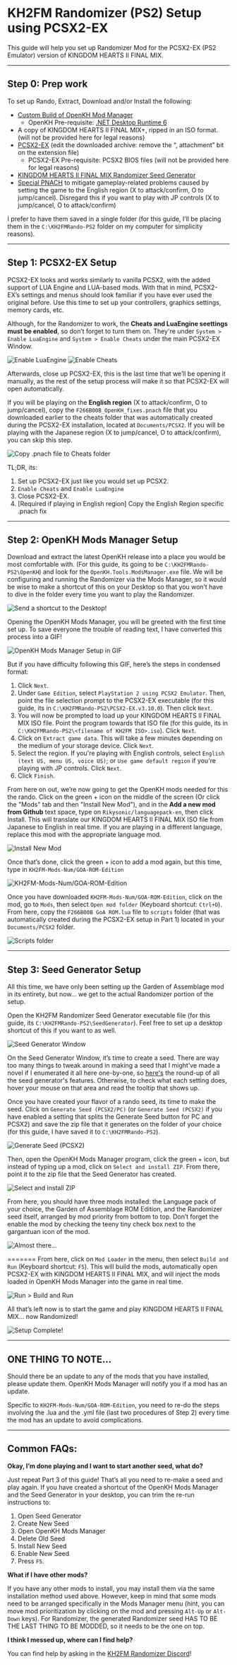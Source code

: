 # KH2FM Randomizer (PS2) Setup using PCSX2-EX

This guide will help you set up Randomizer Mod for the PCSX2-EX (PS2 Emulator) version of KINGDOM HEARTS II FINAL MIX.

---

## Step 0: Prep work ##

To set up Rando, Extract, Download and/or Install the following:

- [Custom Build of OpenKH Mod Manager](https://github.com/aliosgaming/OpenKh/releases/download/v3.0.0/OpenKH.Mod.Manager.2023.zip)
    - OpenKH Pre-requisite: [.NET Desktop Runtime 6](https://dotnet.microsoft.com/en-us/download/dotnet/6.0/runtime)
- A copy of KINGDOM HEARTS II FINAL MIX+, ripped in an ISO format. (will not be provided here for legal reasons)
- [PCSX2-EX](https://cdn.discordapp.com/attachments/803658031749267517/1066421486652497950/PCSX2-EX.v3.10.0.zip) (edit the downloaded archive: remove the “, attachment” bit on the extension file)
    - PCSX2-EX Pre-requisite: PCSX2 BIOS files (will not be provided here for legal reasons)
- [KINGDOM HEARTS II FINAL MIX Randomizer Seed Generator](https://github.com/tommadness/KH2Randomizer/releases)
- [Special PNACH](https://cdn.discordapp.com/attachments/811885954754412545/893022782412193812/F266B00B_OpenKH_fixes.pnach) to mitigate gameplay-related problems caused by setting the game to the English region (X to attack/confirm, O to jump/cancel). Disregard this if you want to play with JP controls (X to jump/cancel, O to attack/confirm)

I prefer to have them saved in a single folder (for this guide, I’ll be placing them in the `C:\KH2FMRando-PS2` folder on my computer for simplicity reasons).

---

## Step 1: PCSX2-EX Setup ##
PCSX2-EX looks and works similarly to vanilla PCSX2, with the added support of LUA Engine and LUA-based mods. With that in mind, PCSX2-EX’s settings and menus should look familiar if you have ever used the original before. Use this time to set up your controllers, graphics settings, memory cards, etc.

Although, for the Randomizer to work, the **Cheats and LuaEngine seettings must be enabled**, so don’t forget to turn them on. They're under `System > Enable LuaEngine` and `System > Enable Cheats` under the main PCSX2-EX Window.

![Enable LuaEngine](./enable-luaengine.png) ![Enable Cheats](./enable-cheats.png)

Afterwards, close up PCSX2-EX, this is the last time that we’ll be opening it manually, as the rest of the setup process will make it so that PCSX2-EX will open automatically.

If you will be playing on the **English region** (X to attack/confirm, O to jump/cancel), copy the `F266B00B_OpenKH_fixes.pnach` file that you downloaded earlier to the cheats folder that was automatically created during the PCSX2-EX installation, located at `Documents/PCSX2`. If you will be playing with the Japanese region (X to jump/cancel, O to attack/confirm), you can skip this step.

![Copy .pnach file to Cheats folder](./copy-to-cheats-folder.png)

TL;DR, its:
1.	Set up PCSX2-EX just like you would set up PCSX2.
2.	`Enable Cheats` and `Enable LuaEngine` 
3.	Close PCSX2-EX.
4. [Required if playing in English region] Copy the English Region specific .pnach fix

---

## Step 2: OpenKH Mods Manager Setup ##

Download and extract the latest OpenKH release into a place you would be most comfortable with. (For this guide, its going to be `C:\KH2FMRando-PS2\OpenKH`) and look for the `OpenKH.Tools.ModsManager.exe` file. We will be configuring and running the Randomizer via the Mods Manager, so it would be wise to make a shortcut of this on your Desktop so that you won’t have to dive in the folder every time you want to play the Randomizer.

![Send a shortcut to the Desktop!](./diagram1.png)

Opening the OpenKH Mods Manager, you will be greeted with the first time set up. To save everyone the trouble of reading text, I have converted this process into a GIF!

![OpenKH Mods Manager Setup in GIF](./mods-manager-setup2.gif)

But if you have difficulty following this GIF, here’s the steps in condensed format:
1.	Click `Next`.
2.	Under `Game Edition`, select `PlayStation 2 using PCSX2 Emulator`. Then, point the file selection prompt to the PCSX2-EX executable (for this guide, its in `C:\KH2FMRando-PS2\PCSX2-EX.v3.10.0`). Then click `Next`.
3.	You will now be prompted to load up your KINGDOM HEARTS II FINAL MIX ISO file. Point the program towards that ISO file (for this guide, its in `C:\KH2FMRando-PS2\<filename of KH2FM ISO>.iso`). Click `Next`.
4.	Click on `Extract game data`. This will take a few minutes depending on the medium of your storage device. Click `Next`.
5.	Select the region. If you're playing with English controls, select `English (text US, menu US, voice US)`; or `Use game default region` if you're playing with JP controls. Click `Next`.
6.	Click `Finish`.

From here on out, we’re now going to get the OpenKH mods needed for this the rando. Click on the green + icon on the middle of the screen (Or click the "Mods" tab and then "Install New Mod"), and in the **Add a new mod from Github** text space, type on `Rikysonic/languagepack-en`, then click Install. This will translate our KINGDOM HEARTS II FINAL MIX ISO file from Japanese to English in real time. If you are playing in a different language, replace this mod with the appropriate language mod.

![Install New Mod](./diagram2-update.png)

Once that’s done, click the green + icon to add a mod again, but this time, type in `KH2FM-Mods-Num/GOA-ROM-Edition` 

![KH2FM-Mods-Num/GOA-ROM-Edition](./GOA-ROM-Edition.png)

Once you have downloaded `KH2FM-Mods-Num/GOA-ROM-Edition`, click on the mod, go to `Mods`, then select `Open mod folder` (Keyboard shortcut: `Ctrl+O`). From here, copy the `F266B00B GoA ROM.lua` file to `scripts` folder (that was automatically created during the PCSX2-EX setup in Part 1) located in your `Documents/PCSX2` folder.

![Scripts folder](./scripts.png)

---

## Step 3: Seed Generator Setup ##

All this time, we have only been setting up the Garden of Assemblage mod in its entirety, but now… we get to the actual Randomizer portion of the setup. 

Open the KH2FM Randomizer Seed Generator executable file (for this guide, its `C:\KH2FMRando-PS2\SeedGenerator`). Feel free to set up a desktop shortcut of this if you want to as well.

![Seed Generator Window](./randomizer.png)

On the Seed Generator Window, it’s time to create a seed. There are way too many things to tweak around in making a seed that I might’ve made a novel if I enumerated it all here one-by-one, so [here's](../../seed-generator/index.md) the round-up of all the seed generator's features. Otherwise, to check what each setting does, hover your mouse on that area and read the tooltip that shows up.

Once you have created your flavor of a rando seed, its time to make the seed. Click on `Generate Seed (PCSX2/PC)` (or `Generate Seed (PCSX2)` if you have enabled a setting that splits the Generate Seed button for PC and PCSX2) and save the zip file that it generates on the folder of your choice (for this guide, I have saved it to `C:\KH2FMRando-PS2`).

![Generate Seed (PCSX2)](./generate-seed.png)

Then, open the OpenKH Mods Manager program, click the green + icon, but instead of typing up a mod, click on `Select and install ZIP`. From there, point it to the zip file that the Seed Generator has created.

![Select and install ZIP](./manual-zip.png)

From here, you should have three mods installed: the Language pack of your choice, the Garden of Assemblage ROM Edition, and the Randomizer seed itself, arranged by mod priority from bottom to top. Don’t forget the enable the mod by checking the teeny tiny check box next to the gargantuan icon of the mod.

![Almost there...](./three-mods-update.png)

=======
From here, click on `Mod Loader` in the menu, then select `Build and Run` (Keyboard shortcut: `F5`). This will build the mods, automatically open PCSX2-EX with KINGDOM HEARTS II FINAL MIX, and will inject the mods loaded in OpenKH Mods Manager into the game in real time.

![Run > Build and Run](./build-and-run-update.png)

All that’s left now is to start the game and play KINGDOM HEARTS II FINAL MIX… now Randomized!

![Setup Complete!](./working.png)

---

## ONE THING TO NOTE… ##

Should there be an update to any of the mods that you have installed, please update them. OpenKH Mods Manager will notify you if a mod has an update.

Specific to `KH2FM-Mods-Num/GOA-ROM-Edition`, you need to re-do the steps involving the .lua and the .yml file (last two procedures of Step 2) every time the mod has an update to avoid complications.

---

## Common FAQs: ##
**Okay, I’m done playing and I want to start another seed, what do?**

Just repeat Part 3 of this guide! That’s all you need to re-make a seed and play again. If you have created a shortcut of the OpenKH Mods Manager and the Seed Generator in your desktop, you can trim the re-run instructions to:

1.	Open Seed Generator
2.	Create New Seed
3.	Open OpenKH Mods Manager
4.	Delete Old Seed
5.	Install New Seed
6.	Enable New Seed
7.	Press `F5`.

**What if I have other mods?**

If you have any other mods to install, you may install them via the same installation method used above. However, keep in mind that some mods need to be arranged specifically in the Mods Manager menu (hint, you can move mod prioritization by clicking on the mod and pressing `Alt-Up` or `Alt-Down` keys). For Randomizer, the generated Randomizer seed HAS TO BE THE LAST THING TO BE MODDED, so it needs to be the one on top.

**I think I messed up, where can I find help?**

You can find help by asking in the [KH2FM Randomizer Discord](https://discord.com/invite/KH2FMRando)!
